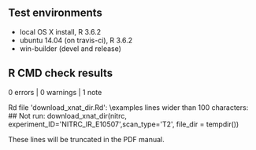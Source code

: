 ## Test environments
* local OS X install, R 3.6.2
* ubuntu 14.04 (on travis-ci), R 3.6.2
* win-builder (devel and release)

## R CMD check results

0 errors | 0 warnings | 1 note

Rd file 'download_xnat_dir.Rd':
    \examples lines wider than 100 characters:
       ## Not run: download_xnat_dir(nitrc, experiment_ID='NITRC_IR_E10507',scan_type='T2', file_dir = tempdir())
  
  These lines will be truncated in the PDF manual.
